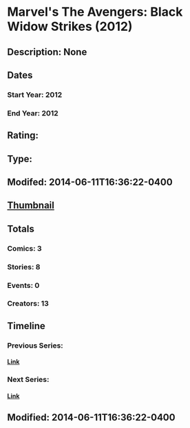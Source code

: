 # Marvel's The Avengers: Black Widow Strikes (2012)
## Description: None
## Dates
### Start Year: 2012
### End Year: 2012
## Rating: 
## Type: 
## Modifed: 2014-06-11T16:36:22-0400
## [Thumbnail](http://i.annihil.us/u/prod/marvel/i/mg/f/c0/517ec7ff06feb.jpg)
## Totals
### Comics: 3
### Stories: 8
### Events: 0
### Creators: 13
## Timeline
### Previous Series: 
#### [Link]()
### Next Series: 
#### [Link]()
## Modified: 2014-06-11T16:36:22-0400
